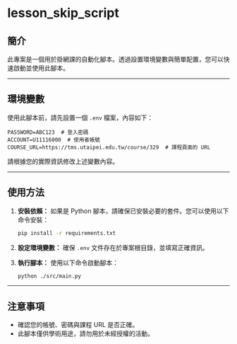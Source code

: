 # lesson_skip_script

## 簡介
此專案是一個用於掛網課的自動化腳本。透過設置環境變數與簡單配置，您可以快速啟動並使用此腳本。

---

## 環境變數
使用此腳本前，請先設置一個 `.env` 檔案，內容如下：

```dotenv
PASSWORD=ABC123  # 登入密碼
ACCOUNT=U11116000  # 使用者帳號
COURSE_URL=https://tms.utaipei.edu.tw/course/329  # 課程頁面的 URL
```

請根據您的實際資訊修改上述變數內容。

---

## 使用方法
1. **安裝依賴：**
   如果是 Python 腳本，請確保已安裝必要的套件。您可以使用以下命令安裝：
   ```bash
   pip install -r requirements.txt
   ```

2. **設定環境變數：**
   確保 `.env` 文件存在於專案根目錄，並填寫正確資訊。

3. **執行腳本：**
   使用以下命令啟動腳本：
   ```bash
   python ./src/main.py
   ```

---

## 注意事項
- 確認您的帳號、密碼與課程 URL 是否正確。
- 此腳本僅供學術用途，請勿用於未經授權的活動。